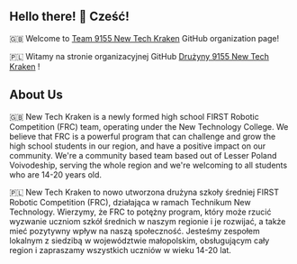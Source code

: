 ## Hello there! 👋 Cześć!
:uk: Welcome to
[Team 9155 New Tech Kraken](https://www.thebluealliance.com/team/9155/history) GitHub organization page! <br/>

:poland: Witamy na stronie organizacyjnej GitHub
[Drużyny 9155 New Tech Kraken](https://www.thebluealliance.com/team/9155/history) ! <br/>


## About Us
:uk: New Tech Kraken is a newly formed high school FIRST Robotic Competition (FRC) team, operating under the New Technology College. We believe that FRC is a powerful program that can challenge and grow the high school students in our region, and have a positive impact on our community. We're a community based team based out of Lesser Poland Voivodeship, serving the whole region and we're welcoming to all students who are 14-20 years old. <br/>

:poland: New Tech Kraken to nowo utworzona drużyna szkoły średniej FIRST Robotic Competition (FRC), działająca w ramach Technikum New Technology. Wierzymy, że FRC to potężny program, który może rzucić wyzwanie uczniom szkół średnich w naszym regionie i je rozwijać, a także mieć pozytywny wpływ na naszą społeczność. Jesteśmy zespołem lokalnym z siedzibą w województwie małopolskim, obsługującym cały region i zapraszamy wszystkich uczniów w wieku 14-20 lat. <br/>
